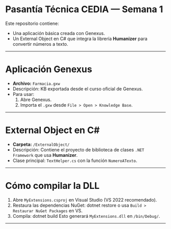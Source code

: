 # Pasantía Técnica CEDIA — Semana 1

Este repositorio contiene:
- Una aplicación básica creada con Genexus.
- Un External Object en C# que integra la librería **Humanizer** para convertir números a texto.

---

# Aplicación Genexus

- **Archivo:** `Farmacia.gxw`
- Descripción: KB exportada desde el curso oficial de Genexus.
- Para usar:
  1. Abre Genexus.
  2. Importa el `.gxw` desde `File > Open > Knowledge Base`.

---

# External Object en C#

- **Carpeta:** `/ExternalObject/`
- Descripción: Contiene el proyecto de biblioteca de clases `.NET Framework` que usa **Humanizer**.
- Clase principal: `TextHelper.cs` con la función `NumeroATexto`.

---

# Cómo compilar la DLL

1. Abre `MyExtensions.csproj` en Visual Studio (VS 2022 recomendado).
2. Restaura las dependencias NuGet:
dotnet restore
o usa `Build > Restaurar NuGet Packages` en VS.
3. Compila:
dotnet build
Esto generará `MyExtensions.dll` en `/bin/Debug/`.

---
